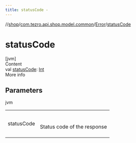 ```yaml
---
title: statusCode -
---
```

//[shop](../../../index.md)/[com.tezro.api.shop.model.common](../index.md)/[Error](index.md)/[statusCode](status-code.md)



# statusCode  
[jvm]  
Content  
val [statusCode](status-code.md): [Int](https://kotlinlang.org/api/latest/jvm/stdlib/kotlin/-int/index.html)  
More info  


## Parameters  
  
jvm  
  
| | |
|---|---|
| <a name="com.tezro.api.shop.model.common/Error/statusCode/#/PointingToDeclaration/"></a>statusCode| <a name="com.tezro.api.shop.model.common/Error/statusCode/#/PointingToDeclaration/"></a><br><br>Status code of the response<br><br>|
  
  



